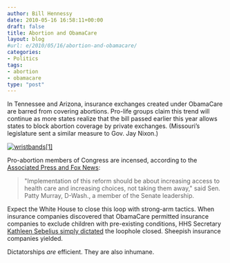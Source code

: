 ```yaml
---
author: Bill Hennessy
date: 2010-05-16 16:58:11+00:00
draft: false
title: Abortion and ObamaCare
layout: blog
#url: e/2010/05/16/abortion-and-obamacare/
categories:
- Politics
tags:
- abortion
- obamacare
type: "post"
---
```


In Tennessee and Arizona, insurance exchanges created under ObamaCare are barred from covering abortions. Pro-life groups claim this trend will continue as more states realize that the bill passed earlier this year allows states to block abortion coverage by private exchanges. (Missouri’s legislature sent a similar measure to Gov. Jay Nixon.) 

 

[![wristbands[1]](https://hennessysview.com/wp-content/uploads/2010/05/wristbands1.gif)
](https://www.lifeisaprayer.com/other_sites/prolife/index.html)

 

Pro-abortion members of Congress are incensed, according to the [Associated Press and Fox News](https://www.foxnews.com/politics/2010/05/16/abortion-opponents-capitalizing-new-health-care-law/):

 

>   
> 
> "Implementation of this reform should be about increasing access to health care and increasing choices, not taking them away," said Sen. Patty Murray, D-Wash., a member of the Senate leadership.
> 
> 

 

Expect the White House to close this loop with strong-arm tactics. When insurance companies discovered that ObamaCare permitted insurance companies to exclude children with pre-existing conditions, HHS Secretary [Kathleen Sebelius simply dictated](https://online.wsj.com/article/SB10001424052702303410404575152100463512126.html) the loophole closed. Sheepish insurance companies yielded.

 

Dictatorships _are_ efficient. They are also inhumane. 
